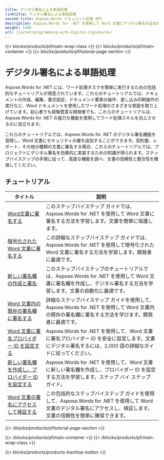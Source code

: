 ```yaml
---
title: デジタル署名による単語処理
linktitle: デジタル署名による単語処理
second_title: Aspose.Words ドキュメント処理 API
description: Aspose.Words for .NET を使用して Word 文書にデジタル署名を追加および管理する方法を学びます。チュートリアルでは、デジタル署名を生成し、それを文書に追加する手順を説明します。
weight: 1440
url: /ja/net/programming-with-digital-signatures/
---
```


{{< blocks/products/pf/main-wrap-class >}}
{{< blocks/products/pf/main-container >}}
{{< blocks/products/pf/tutorial-page-section >}}

# デジタル署名による単語処理

Aspose.Words for .NET には、ワード処理タスクを簡単に実行するための包括的なチュートリアルが用意されています。これらのチュートリアルでは、ドキュメントの作成、編集、書式設定、ドキュメント要素の操作、差し込み印刷操作の実行など、Word ドキュメントを使用したワード処理のさまざまな側面を取り上げています。初心者でも経験豊富な開発者でも、これらのチュートリアルは、Aspose.Words for .NET の強力な機能を使用してワード処理スキルを向上させるのに役立ちます。

これらのチュートリアルでは、Aspose.Words for .NET のデジタル署名機能を習得し、Word 文書にセキュリティの層を追加することができます。契約書、レポート、その他の種類の文書に署名する場合、これらのチュートリアルでは、プロジェクトにデジタル署名を効果的に実装するための知識が得られます。ステップバイステップの手順に従って、高度な機能を調べ、文書の信頼性と整合性を確保してください。

 ## チュートリアル
| タイトル | 説明 |
| --- | --- |
| [Word文書に署名する](./sign-document/) | このステップバイステップ ガイドでは、Aspose.Words for .NET を使用して Word 文書に署名する方法を学習します。文書を簡単に保護します。 |
| [暗号化された Word 文書に署名する](./signing-encrypted-document/) | この詳細なステップバイステップ ガイドでは、Aspose.Words for .NET を使用して暗号化された Word 文書に署名する方法を学習します。開発者に最適です。 |
| [新しい署名欄の作成と署名](./creating-and-signing-new-signature-line/) | このステップバイステップのチュートリアルでは、Aspose.Words for .NET を使用して Word 文書に署名欄を作成し、デジタル署名する方法を学習します。文書の自動化に最適です。 |
| [Word 文書内の既存の署名欄に署名する](./signing-existing-signature-line/) | 詳細なステップバイステップ ガイドを使用して、Aspose.Words for .NET を使用して Word 文書内の既存の署名欄に署名する方法を学びます。開発者に最適です。 |
| [Word 文書に署名プロバイダー ID を設定する](./set-signature-provider-id/) | Aspose.Words for .NET を使用して、Word 文書に署名プロバイダー ID を安全に設定します。文書にデジタル署名するには、2,000 語の詳細なガイドに従ってください。 |
| [新しい署名欄を作成し、プロバイダー ID を設定する](./create-new-signature-line-and-set-provider-id/) | Aspose.Words for .NET を使用して、Word 文書に新しい署名欄を作成し、プロバイダー ID を設定する方法を学習します。ステップ バイ ステップ ガイド。 |
| [Word 文書の署名にアクセスして検証する](./access-and-verify-signature/) | この包括的なステップバイステップ ガイドを使用して、Aspose.Words for .NET を使用して Word 文書のデジタル署名にアクセスし、検証します。文書の信頼性を簡単に確保できます。 |
{{< /blocks/products/pf/tutorial-page-section >}}

{{< /blocks/products/pf/main-container >}}
{{< /blocks/products/pf/main-wrap-class >}}

{{< blocks/products/products-backtop-button >}}
